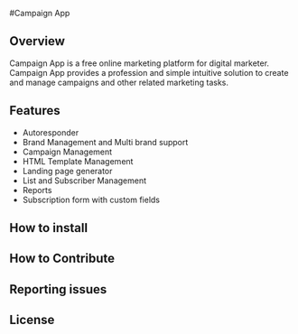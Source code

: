 #Campaign App
## Overview
Campaign App is a free online marketing platform for digital marketer. Campaign App provides a profession and simple intuitive solution to create and manage campaigns and other related marketing tasks.

## Features
* Autoresponder
* Brand Management and Multi brand support
* Campaign Management
* HTML Template Management
* Landing page generator
* List and Subscriber Management
* Reports
* Subscription form with custom fields

## How to install


## How to Contribute

## Reporting issues

## License
